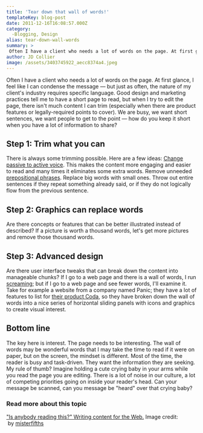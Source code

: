 ```yaml
---
title: 'Tear down that wall of words!'
templateKey: blog-post
date: 2011-12-16T16:08:57.000Z
category: 
  -Blogging, Design
alias: tear-down-wall-words
summary: > 
 Often I have a client who needs a lot of words on the page. At first glance, I feel like I can condense the message — but just as often, the nature of my client's industry requires specific language. Good design and marketing practices tell me to have a short page to read, but when I try to edit the page, there isn't much content I can trim (especially when there are product features or legally-required points to cover).
author: JD Collier
image: /assets/3403745922_aecc8374a4.jpeg
---
```


Often I have a client who needs a lot of words on the page. At first glance, I feel like I can condense the message — but just as often, the nature of my client's industry requires specific language. Good design and marketing practices tell me to have a short page to read, but when I try to edit the page, there isn't much content I can trim (especially when there are product features or legally-required points to cover). We are busy, we want short sentences, we want people to get to the point — how do you keep it short when you have a lot of information to share?

Step 1: Trim what you can
-------------------------

There is always some trimming possible. Here are a few ideas: [Change passive to active voice](http://www.quickanddirtytips.com/education/grammar/active-voice-versus-passive-voice). This makes the content more engaging and easier to read and many times it eliminates some extra words. Remove unneeded [prepositional phrases](http://grammarist.com/grammar/prepositional-phrases/). Replace big words with small ones. Throw out entire sentences if they repeat something already said, or if they do not logically flow from the previous sentence.

Step 2: Graphics can replace words
----------------------------------

Are there concepts or features that can be better illustrated instead of described? If a picture is worth a thousand words, let's get more pictures and remove those thousand words.

Step 3: Advanced design
-----------------------

Are there user interface tweaks that can break down the content into manageable chunks? If I go to a web page and there is a wall of words, I run [screaming](https://www.youtube.com/watch?v=Tb8t25ePTlg); but if I go to a web page and see fewer words, I'll examine it. Take for example a website from a company named Panic; they have a lot of features to list for [their product Coda](http://www.panic.com/coda/), so they have broken down the wall of words into a nice series of horizontal sliding panels with icons and graphics to create visual interest. 

Bottom line
-----------

The key here is interest. The page needs to be interesting. The wall of words may be wonderful words that I may take the time to read if it were on paper, but on the screen, the mindset is different. Most of the time, the reader is busy and task-driven. They want the information they are seeking. My rule of thumb? Imagine holding a cute crying baby in your arms while you read the page you are editing. There is a lot of noise in our culture, a lot of competing priorities going on inside your reader's head. Can your message be scanned, can you message be "heard" over that crying baby? 

### Read more about this topic

["Is anybody reading this?" Writing content for the Web.](/insights/anybody-reading-writing-content-web-webinar-recording) Image credit:  by [misterfifths](http://www.flickr.com/photos/misterfifths/)